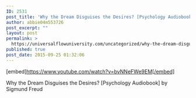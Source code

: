 ```yaml
---
ID: 2531
post_title: 'Why the Dream Disguises the Desires? [Psychology Audiobook] by Sigmund Freud'
author: abbie04m553726
post_excerpt: ""
layout: post
permalink: >
  https://universalflowuniversity.com/uncategorized/why-the-dream-disguises-the-desires-psychology-audiobook-by-sigmund-freud/
published: true
post_date: 2015-09-25 01:32:06
---
```

[embed]https://www.youtube.com/watch?v=bvNNeFWe9EM[/embed]<br>
<p>Why the Dream Disguises the Desires? [Psychology Audiobook] by Sigmund Freud</p>